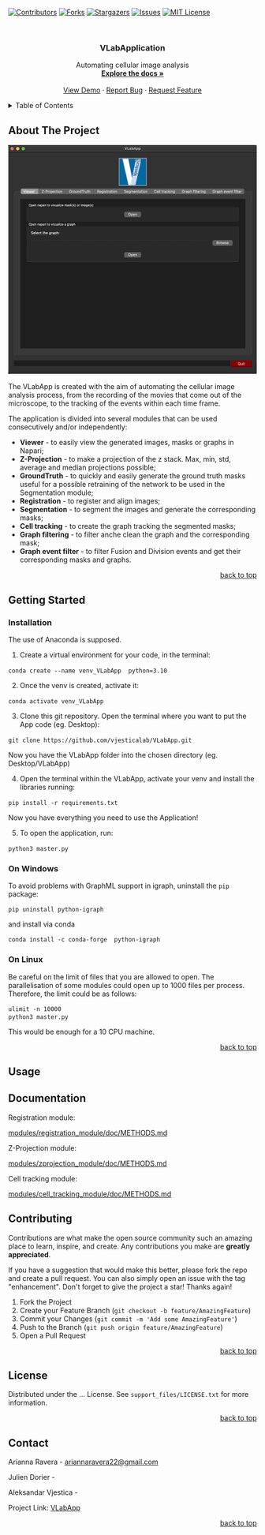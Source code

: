 <a name="readme-top"></a>
<!-- PROJECT SHIELDS -->
<!--
*** I'm using markdown "reference style" links for readability.
*** Reference links are enclosed in brackets [ ] instead of parentheses ( ).
*** See the bottom of this document for the declaration of the reference variables
*** for contributors-url, forks-url, etc. This is an optional, concise syntax you may use.
*** https://www.markdownguide.org/basic-syntax/#reference-style-links
-->
[![Contributors][contributors-shield]][contributors-url]
[![Forks][forks-shield]][forks-url]
[![Stargazers][stars-shield]][stars-url]
[![Issues][issues-shield]][issues-url]
[![MIT License][license-shield]][license-url]
<!--[![LinkedIn][linkedin-shield]][linkedin-url]-->



<!-- PROJECT LOGO -->
<br />
<div align="center">
  <h3 align="center">VLabApplication</h3>

  <p align="center">
    Automating cellular image analysis
    <br />
    <a href="https://github.com/vjesticalab/Application"><strong>Explore the docs »</strong></a>
    <br />
    <br />
    <a href="https://github.com/vjesticalab/Application">View Demo</a>
    ·
    <a href="https://github.com/othneildrew/Best-README-Template/issues">Report Bug</a>
    ·
    <a href="https://github.com/othneildrew/Best-README-Template/issues">Request Feature</a>
  </p>
</div>

<!-- TABLE OF CONTENTS -->
<details>
  <summary>Table of Contents</summary>
  <ol>
    <li>
      <a href="#about-the-project">About The Project</a>
      <ul>
        <li><a href="#built-with">Built With</a></li>
      </ul>
    </li>
    <li>
      <a href="#getting-started">Getting Started</a>
      <ul>
        <li><a href="#prerequisites">Prerequisites</a></li>
        <li><a href="#installation">Installation</a></li>
      </ul>
    </li>
    <li><a href="#usage">Usage</a></li>
    <li><a href="#contributing">Contributing</a></li>
    <li><a href="#license">License</a></li>
    <li><a href="#contact">Contact</a></li>
    <li><a href="#acknowledgments">Acknowledgments</a></li>
  </ol>
</details>

<!-- ABOUT THE PROJECT -->
## About The Project

<div align="center"><img src="support_files/Screenshot.png" alt="Logo" width="600"></div>

The VLabApp is created with the aim of automating the cellular image analysis process, from the recording of the movies that come out of the microscope, to the tracking of the events within each time frame.

The application is divided into several modules that can be used consecutively and/or independently:
* <b>Viewer</b> - to easily view the generated images, masks or graphs in Napari;
* <b>Z-Projection</b> - to make a projection of the z stack. Max, min, std, average and median projections possible;
* <b>GroundTruth</b> - to quickly and easily generate the ground truth masks useful for a possible retraining of the network to be used in the Segmentation module;
* <b>Registration</b> - to register and align images;
* <b>Segmentation</b> - to segment the images and generate the corresponding masks;
* <b>Cell tracking</b> - to create the graph tracking the segmented masks;
* <b>Graph filtering</b> - to filter anche clean the graph and the corresponding mask;
* <b>Graph event filter</b> - to filter Fusion and Division events and get their corresponding masks and graphs.

<p align="right"><a href="#readme-top">back to top</a></p>


<!-- GETTING STARTED -->
## Getting Started

### Installation
The use of Anaconda is supposed.
 
1. Create a virtual environment for your code, in the terminal: 

  `conda create --name venv_VLabApp  python=3.10`
 
2. Once the venv is created, activate it: 
 
  `conda activate venv_VLabApp`

3. Clone this git repository. Open the terminal where you want to put the App code (eg. Desktop): 

  `git clone https://github.com/vjesticalab/VLabApp.git`
 
Now you have the VLabApp folder into the chosen directory (eg. Desktop/VLabApp)
 
4. Open the terminal within the VLabApp, activate your venv and install the libraries running:

  `pip install -r requirements.txt`
 
Now you have everything you need to use the Application!

5. To open the application, run:
  
  `python3 master.py`


### On Windows

To avoid problems with GraphML support in igraph, uninstall the `pip` package:
```
pip uninstall python-igraph
```
and install via conda
```
conda install -c conda-forge  python-igraph
```

### On Linux

Be careful on the limit of files that you are allowed to open. The parallelisation of some modules could open up to 1000 files per process. 
Therefore, the limit could be as follows:

  ```
  ulimit -n 10000
  python3 master.py
  ```

This would be enough for a 10 CPU machine.

<p align="right"><a href="#readme-top">back to top</a></p>


<!-- USAGE EXAMPLES -->
## Usage

<!-- 
Useful examples of how the application can be used. Additional screenshots, code examples and demos. Also link to more resources.

_For more examples, please refer to the [Documentation](https://example.com)_

<p align="right"><a href="#readme-top">back to top</a></p>
-->

<!-- METHODS DESCRIPTION -->
## Documentation

Registration module:

[modules/registration_module/doc/METHODS.md](modules/registration_module/doc/METHODS.md)

Z-Projection module:

[modules/zprojection_module/doc/METHODS.md](modules/zprojection_module/doc/METHODS.md)

Cell tracking module:

[modules/cell_tracking_module/doc/METHODS.md](modules/cell_tracking_module/doc/METHODS.md)

<!-- CONTRIBUTING -->
## Contributing

Contributions are what make the open source community such an amazing place to learn, inspire, and create. Any contributions you make are **greatly appreciated**.

If you have a suggestion that would make this better, please fork the repo and create a pull request. You can also simply open an issue with the tag "enhancement".
Don't forget to give the project a star! Thanks again!

1. Fork the Project
2. Create your Feature Branch (`git checkout -b feature/AmazingFeature`)
3. Commit your Changes (`git commit -m 'Add some AmazingFeature'`)
4. Push to the Branch (`git push origin feature/AmazingFeature`)
5. Open a Pull Request

<p align="right"><a href="#readme-top">back to top</a></p>


<!-- LICENSE -->
## License

Distributed under the ... License. See `support_files/LICENSE.txt` for more information.

<p align="right"><a href="#readme-top">back to top</a></p>


<!-- CONTACT -->
## Contact

Arianna Ravera - ariannaravera22@gmail.com

Julien Dorier - 

Aleksandar Vjestica - 

Project Link: [VLabApp](https://github.com/vjesticalab/VLabApp)

<p align="right"><a href="#readme-top">back to top</a></p>


<!-- ACKNOWLEDGMENTS 
## Acknowledgments

Space to list helpful resources and would like to give credit to. I've included a few of my favorites to kick things off!

* [Choose an Open Source License](https://choosealicense.com)
* [GitHub Pages eg.Cellpose](https://pages.github.com)

<p align="right"><a href="#readme-top">back to top</a></p>
-->


<!-- MARKDOWN LINKS & IMAGES -->
<!-- https://www.markdownguide.org/basic-syntax/#reference-style-links -->
[contributors-shield]: https://img.shields.io/github/contributors/vjesticalab/Application.svg?style=for-the-badge
[contributors-url]: https://github.com/vjesticalab/Application/graphs/contributors
[forks-shield]: https://img.shields.io/github/forks/vjesticalab/Application.svg?style=for-the-badge
[forks-url]: https://github.com/vjesticalab/Application/network/members
[stars-shield]: https://img.shields.io/github/stars/vjesticalab/Application.svg?style=for-the-badge
[stars-url]: https://github.com/vjesticalab/Application/stargazers
[issues-shield]: https://img.shields.io/github/issues/vjesticalab/Application.svg?style=for-the-badge
[issues-url]: https://github.com/vjesticalab/Application/issues
[license-shield]: https://img.shields.io/github/license/vjesticalab/Application.svg?style=for-the-badge
[license-url]: https://github.com/vjesticalab/Application/blob/master/LICENSE.txt
[linkedin-shield]: https://img.shields.io/badge/-LinkedIn-black.svg?style=for-the-badge&logo=linkedin&colorB=555
[linkedin-url]: https://www.linkedin.com/in/arianna-ravera-3a082917b
[product-screenshot]: support_files/Screenshot.png
[Python.com]: https://img.shields.io/badge/python-35495E?style=for-the-badge&logo=python&logoColor=green
[Python-url]: [https://pythonprogramminglanguage.com]
<!-- [JQuery.com]: https://img.shields.io/badge/jQuery-0769AD?style=for-the-badge&logo=jquery&logoColor=white
[JQuery-url]: https://jquery.com  -->
